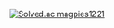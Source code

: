 [![Solved.ac magpies1221](http://mazassumnida.wtf/api/v2/generate_badge?boj=magpies1221)](https://solved.ac/magpies1221)
